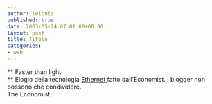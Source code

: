 ```yaml
---
author: leibniz
published: true
date: 2003-05-24 07:01:00+00:00
layout: post
title: Titolo
categories:
- web
---
```


   **   Faster than light   
** Elogio della tecnologia  [   Ethernet ](http://www.economist.com/science/displaystory.cfm?story_id=1795821)fatto dall'Economist. I blogger non possono che condividere.   
  The Economist
